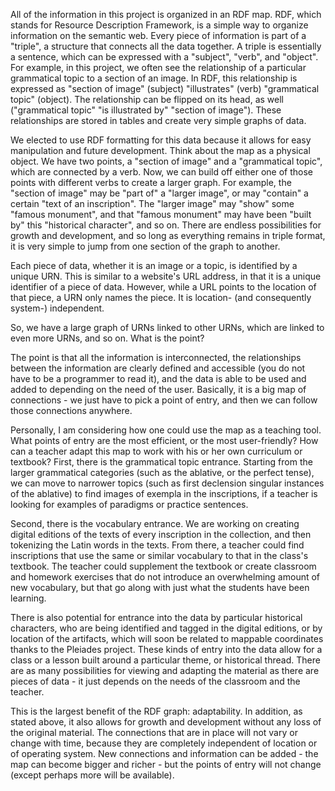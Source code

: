 All of the information in this project is organized in an RDF map.  RDF, which stands for Resource Description Framework, is a simple way to organize information on the semantic web.  Every piece of information is part of a "triple", a structure that connects all the data together.  A triple is essentially a sentence, which can be expressed with a "subject", "verb", and "object".  For example, in this project, we often see the relationship of a particular grammatical topic to a section of an image. In RDF, this relationship is expressed as "section of image" (subject) "illustrates" (verb) "grammatical topic" (object).  The relationship can be flipped on its head, as well ("grammatical topic" "is illustrated by" "section of image").  These relationships are stored in tables and create very simple graphs of data.

We elected to use RDF formatting for this data because it allows for easy manipulation and future development.  Think about the map as a physical object.  We have two points, a "section of image" and a "grammatical topic", which are connected by a verb.  Now, we can build off either one of those points with different verbs to create a larger graph.  For example, the "section of image" may be "part of" a "larger image", or may "contain" a certain "text of an inscription".  The "larger image" may "show" some "famous monument", and that "famous monument" may have been "built by" this "historical character", and so on.  There are endless possibilities for growth and development, and so long as everything remains in triple format, it is very simple to jump from one section of the graph to another.

Each piece of data, whether it is an image or a topic, is identified by a unique URN.  This is similar to a website's URL address, in that it is a unique identifier of a piece of data.  However, while a URL points to the location of that piece, a URN only names the piece.  It is location- (and consequently system-) independent.

So, we have a large graph of URNs linked to other URNs, which are linked to even more URNs, and so on.  What is the point?

The point is that all the information is interconnected, the relationships between the information are clearly defined and accessible (you do not have to be a programmer to read it), and the data is able to be used and added to depending on the need of the user.  Basically, it is a big map of connections - we just have to pick a point of entry, and then we can follow those connections anywhere.

Personally, I am considering how one could use the map as a teaching tool.  What points of entry are the most efficient, or the most user-friendly?  How can a teacher adapt this map to work with his or her own curriculum or textbook?  First, there is the grammatical topic entrance.  Starting from the larger grammatical categories (such as the ablative, or the perfect tense), we can move to narrower topics (such as first declension singular instances of the ablative) to find images of exempla in the inscriptions, if a teacher is looking for examples of paradigms or practice sentences.

Second, there is the vocabulary entrance.  We are working on creating digital editions of the texts of every inscription in the collection, and then tokenizing the Latin words in the texts.  From there, a teacher could find inscriptions that use the same or similar vocabulary to that in the class's textbook.  The teacher could supplement the textbook or create classroom and homework exercises that do not introduce an overwhelming amount of new vocabulary, but that go along with just what the students have been learning.

There is also potential for entrance into the data by particular historical characters, who are being identified and tagged in the digital editions, or by location of the artifacts, which will soon be related to mappable coordinates thanks to the Pleiades project.  These kinds of entry into the data allow for a class or a lesson built around a particular theme, or historical thread.  There are as many possibilities for viewing and adapting the material as there are pieces of data - it just depends on the needs of the classroom and the teacher.

This is the largest benefit of the RDF graph: adaptability.  In addition, as stated above, it also allows for growth and development without any loss of the original material.  The connections that are in place will not vary or change with time, because they are completely independent of location or of operating system.  New connections and information can be added - the map can become bigger and richer - but the points of entry will not change (except perhaps more will be available).
